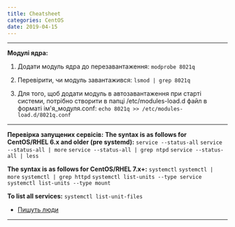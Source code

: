 ```yaml
---
title: Cheatsheet
categories: CentOS
date: 2019-04-15
---
```


-----

**Модулі ядра:**
1. Додати модуль ядра до перезавантаження:
`modprobe 8021q`

2. Перевірити, чи модуль завантажився:
`lsmod | grep 8021q`

3. Для того, щоб додати модуль в автозавантаження при старті системи, потрібно створити в папці /etc/modules-load.d файл в форматі ім'я_модуля.conf:
`echo 8021q >> /etc/modules-load.d/8021q.conf`

-----

**Перевірка запущених сервісів:**
**The syntax is as follows for CentOS/RHEL 6.x and older (pre systemd):**
`service --status-all`
`service --status-all | more`
`service --status-all | grep ntpd`
`service --status-all | less`

**The syntax is as follows for CentOS/RHEL 7.x+:**
`systemctl`
`systemctl | more`
`systemctl | grep httpd`
`systemctl list-units --type service`
`systemctl list-units --type mount`

**To list all services:**
`systemctl list-unit-files`

* <a href="https://www.cyberciti.biz/faq/check-running-services-in-rhel-redhat-fedora-centoslinux/">Пишуть люди</a>

-----